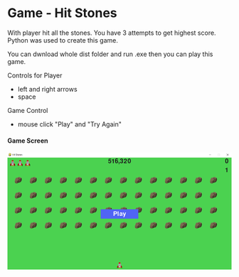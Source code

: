# Game - Hit Stones

With player hit all the stones. You have 3 attempts to get highest score. Python was used to create this game.

You can dwnload whole dist folder and run .exe then you can play this game. 

Controls for Player
 - left and right arrows
 - space

 Game Control
 - mouse click "Play" and "Try Again"

#### Game Screen
![](images/game_screen.png)
